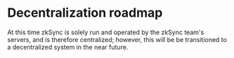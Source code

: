 # Decentralization roadmap

At this time zkSync is solely run and operated by the zkSync team's servers, and is therefore centralized; however, this will be be transitioned to a decentralized system in the near future.
